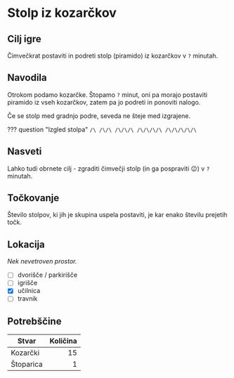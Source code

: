 # Stolp iz kozarčkov

## Cilj igre

Čimvečkrat postaviti in podreti
stolp (piramido) iz kozarčkov
v `?` minutah.

## Navodila

Otrokom podamo kozarčke. Štopamo `?` minut,
oni pa morajo postaviti piramido iz vseh kozarčkov,
zatem pa jo podreti in ponoviti nalogo.

Če se stolp med gradnjo podre,
seveda ne šteje med izgrajene.

??? question "Izgled stolpa"
    ```
        /\
       /\/\
      /\/\/\
     /\/\/\/\
    /\/\/\/\/\
    ```


## Nasveti

Lahko tudi obrnete cilj - zgraditi čimvečji
stolp (in ga pospraviti :wink:) v `?` minutah.

## Točkovanje

Število stolpov, ki jih je skupina
uspela postaviti, je kar enako
številu prejetih točk.

## Lokacija

*Nek nevetroven prostor.*

- [ ] dvorišče / parkirišče
- [ ] igrišče
- [x] učilnica
- [ ] travnik

## Potrebščine
| Stvar       | Količina   |
| ----------- | ---------: |
| Kozarčki    | 15         |
| Štoparica   | 1          |